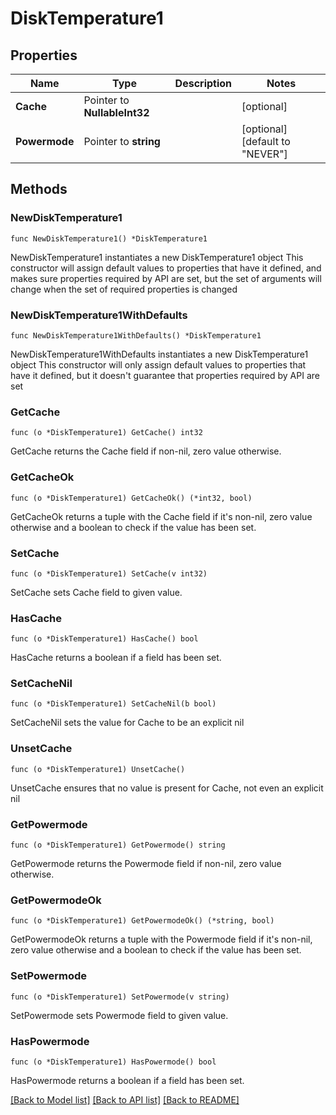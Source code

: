 # DiskTemperature1

## Properties

Name | Type | Description | Notes
------------ | ------------- | ------------- | -------------
**Cache** | Pointer to **NullableInt32** |  | [optional] 
**Powermode** | Pointer to **string** |  | [optional] [default to "NEVER"]

## Methods

### NewDiskTemperature1

`func NewDiskTemperature1() *DiskTemperature1`

NewDiskTemperature1 instantiates a new DiskTemperature1 object
This constructor will assign default values to properties that have it defined,
and makes sure properties required by API are set, but the set of arguments
will change when the set of required properties is changed

### NewDiskTemperature1WithDefaults

`func NewDiskTemperature1WithDefaults() *DiskTemperature1`

NewDiskTemperature1WithDefaults instantiates a new DiskTemperature1 object
This constructor will only assign default values to properties that have it defined,
but it doesn't guarantee that properties required by API are set

### GetCache

`func (o *DiskTemperature1) GetCache() int32`

GetCache returns the Cache field if non-nil, zero value otherwise.

### GetCacheOk

`func (o *DiskTemperature1) GetCacheOk() (*int32, bool)`

GetCacheOk returns a tuple with the Cache field if it's non-nil, zero value otherwise
and a boolean to check if the value has been set.

### SetCache

`func (o *DiskTemperature1) SetCache(v int32)`

SetCache sets Cache field to given value.

### HasCache

`func (o *DiskTemperature1) HasCache() bool`

HasCache returns a boolean if a field has been set.

### SetCacheNil

`func (o *DiskTemperature1) SetCacheNil(b bool)`

 SetCacheNil sets the value for Cache to be an explicit nil

### UnsetCache
`func (o *DiskTemperature1) UnsetCache()`

UnsetCache ensures that no value is present for Cache, not even an explicit nil
### GetPowermode

`func (o *DiskTemperature1) GetPowermode() string`

GetPowermode returns the Powermode field if non-nil, zero value otherwise.

### GetPowermodeOk

`func (o *DiskTemperature1) GetPowermodeOk() (*string, bool)`

GetPowermodeOk returns a tuple with the Powermode field if it's non-nil, zero value otherwise
and a boolean to check if the value has been set.

### SetPowermode

`func (o *DiskTemperature1) SetPowermode(v string)`

SetPowermode sets Powermode field to given value.

### HasPowermode

`func (o *DiskTemperature1) HasPowermode() bool`

HasPowermode returns a boolean if a field has been set.


[[Back to Model list]](../README.md#documentation-for-models) [[Back to API list]](../README.md#documentation-for-api-endpoints) [[Back to README]](../README.md)


